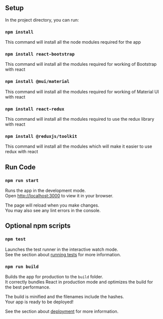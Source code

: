 ## Setup

In the project directory, you can run:

### `npm install`
This command will install all the node modules required for the app

### `npm install react-bootstrap`
This command will install all the modules required for working of Bootstrap with react

### `npm install @mui/material`
This command will install all the modules required for working of Material UI with react

### `npm install react-redux`
This command will install all the modules required to use the redux library with react

### `npm install @reduxjs/toolkit`
This command will install all the modules which will make it easier to use redux with react

## Run Code
### `npm run start`

Runs the app in the development mode.\
Open [http://localhost:3000](http://localhost:3000) to view it in your browser.

The page will reload when you make changes.\
You may also see any lint errors in the console.

## Optional npm scripts
### `npm test`

Launches the test runner in the interactive watch mode.\
See the section about [running tests](https://facebook.github.io/create-react-app/docs/running-tests) for more information.

### `npm run build`

Builds the app for production to the `build` folder.\
It correctly bundles React in production mode and optimizes the build for the best performance.

The build is minified and the filenames include the hashes.\
Your app is ready to be deployed!

See the section about [deployment](https://facebook.github.io/create-react-app/docs/deployment) for more information.


